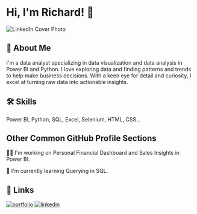 # Hi, I'm Richard! 👋

![LinkedIn Cover Photo]([https://media.licdn.com/dms/image/D4D16AQGomEPNMnpkcw/profile-displaybackgroundimage-shrink_350_1400/0/1683737899116?e=1690416000&v=beta&t=LjnzTFspNPaW0TwnOWxXZ3PoxMPuQxh4pUDTBzibDTc](https://media.licdn.com/dms/image/D4D16AQGomEPNMnpkcw/profile-displaybackgroundimage-shrink_350_1400/0/1683737899116?e=1695859200&v=beta&t=CmQfhVlqd6yeBazRrSzNz_piopl_u585u2YaTrNIVzc))

## 🚀 About Me
I'm a data analyst specializing in data visualization and data analysis in Power BI and Python. I love exploring data and finding patterns and trends to help make business decisions. With a keen eye for detail and curiosity, I excel at turning raw data into actionable insights.


## 🛠 Skills
Power BI, Python, SQL, Excel, Selenium, HTML, CSS...


## Other Common GitHub Profile Sections
👩‍💻 I'm  working on Personal Financial Dashboard and Sales Insights in Power BI.

🧠 I'm currently learning Querying in SQL.





## 🔗 Links
[![portfolio](https://img.shields.io/badge/my_portfolio-000?style=for-the-badge&logo=ko-fi&logoColor=white)](https://richardparado.github.io/personal_website/)
[![linkedin](https://img.shields.io/badge/linkedin-0A66C2?style=for-the-badge&logo=linkedin&logoColor=white)](https://www.linkedin.com/in/richardparado/)





